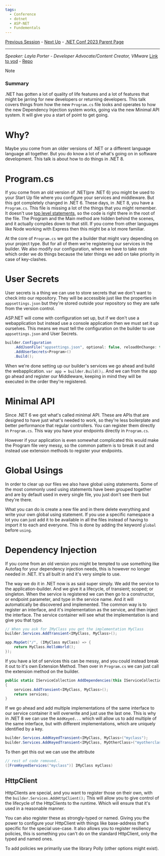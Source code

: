 ```yaml
---
tags:
  - Conference
  - dotnet
  - ASP-NET
  - Fundementals
---
```

[Previous Session](dotnet%20is%20the%20best%20backend%20for%20your%20JavaScript%20frontend.md) - [Next Up](Integrating%20Third-party%20Services%20with%20.NET%208's%20Identity%20Framework.md) - [.NET Conf 2023 Parent Page](../README.md)

---
_Speaker: Layla Porter - Developer Advocate/Content Creator, VMware_
[Link to vod](https://youtu.be/GDCMiBu_2gI) - [Repo](https://github.com/Layla-P/BasicsForExperts-CodeEdition)

>[!note]
>### Summary
>.NET has gotten a lot of quality of life features and a lot of features that might be jarring for new developers or returning developers. This talk covers things from how the new `Program.cs` file looks and operates to how the new Dependency Injection system works, going via the new Minimal API system. It will give you a start of point to get going.

# Why? 
Maybe you come from an older versions of .NET or a different language language all together. But you do know a lot of what's going on in software development. This talk is about how to do things in .NET 8.
# Program.cs
If you come from an old version of .NET(pre .NET 6) you might be used to your Start Up file where you configure your services and middleware. But this got completely changed in .NET 6. These days, in .NET 8, you have a `Program.cs`. This file is missing a lot of the things that you might remember. It doesn't use [top level statements](https://learn.microsoft.com/en-us/dotnet/csharp/tutorials/top-level-statements), so the code is right there in the root of the file. The Program and the Main method are hidden behind the scenes, and it actually compiles down to that still. If you come from other languages like Node working with Express then this might be a lot more familiar. 

At the core of `Program.cs` we got the a builder that might vary depending on your project type. But for all of them we're registering our services in the builder. We also modify our configuration, where we have to take note which order we do things because the later things we add on take priority in case of key-clashes. 
# User Secrets
User secrets is a thing we can use to store secrets that we don't want to check into our repository. They will be accessible just like the properties in `appsettings.json` but they're stored outside your repository so they are safe from the version control. 

ASP.NET will come with configuration set up, but if we don't use a webapplication but instead use a console application then we must set it up ourselves. This means we must tell the configuration on the builder to use  `appsettings.json` and User Secrets. 

```csharp
builder.Configuration
	.AddJsonFile("appsettings.json", optional: false, reloadOnChange: true)
	.AddUserSecrets<Program>()
	.Build();
```

When we're done setting up our builder's services we go ahead and build the webapplication.
`var app = builder.Build();`. And we can from the app go ahead and register our Middleware, keeping in mind they will be executed in the order they're registered.
# Minimal API
Since .NET 6 we got what's called minimal API. These are APIs that are designed to have just what's needed to work, so they're less boilerplate and better performance that regular controllers. You can register them directly in `Program.cs`. This way you have your endpoints directly in `Program.cs`. 

However if your application is even somewhat complicated this would make the Program file very messy, so the common pattern is to break it out and instead use extension methods to register your endpoints.
# Global Usings
In order to clear up our files we also have global using statements. Some of the most commonly used using statements have been grouped together and are by default used in every single file, you just don't see them but they're there.

What you can do is create a new file and in there delete everything and write your own global using statement. If you use a specific namespace a lot you can just add it to be available in all the files instead of having to import it to each and everyone. This is done by adding the keyword `global` before `using`.
# Dependency Injection
If you come from an old version you might be tempted to use something like Autofaq for your dependency injection needs, this is however no longer needed in .NET. It's all built in and it's very simple to use. 

The way we do it in .NET now is as said super simply. We add the service to the application-builder. And we give it a lifecycle, of transient; scoped; or singleton. When the service is registered we can then go to a constructor, or endpoint parameter, and type in the service name. And it will automatically be discovered and implemented. The common way is to register an interface, and it's implementation as the service, and then inject the interface. The service container will see what the implementation is and give you that type. 

```csharp
// When you ask for IMyClass you get the implementation MyClass
builder.Services.AddTransient<IMyClass, MyClass>();

app.MapGet("/", (IMyClass myClass) => {
	return MyClass.HelloWorld();
});
```

If you have a lot of services this can be messy, and you could instead break it out to it's own Extension Method. Then over in `Program.cs` we can just call the extension method on the builder.
```csharp
public static IServiceCollection AddDependencies(this IServiceCollection services)
{
	services.AddTransient<IMyClass, MyClass>();
	return services; 
}
```

If we go ahead and add multiple implementations of the same interface to our service container it will overwrite and just use the last one. This is why in .NET 8 we can use the `AddKeyed...` which will allow us to add multiple of the same interface, but with different implementations, which are uniquely identified by a key.
```csharp
builder.Services.AddKeyedTransient<IMyClass, MyClass>("myclass");
builder.Services.AddKeyedTransient<IMyClass, MyOtherClass>("myotherclass");
```

To then get this out we can use the attribute 
```csharp
// rest of code removed..
([FromKeyedServices("myclass")] IMyClass myClass)
``` 
## HttpClient
HttpClients are special, and you want to register those on their own, with the `builder.Services.AddHttpClient();` This will allow you to give control of the lifecycle of the HttpClients to the runtime. Which will ensure that it's used in a reasonable manner. 

You can also register these as strongly-typed or named. Giving you the power to configure your HttpClient with things like base-address that's specific for the special use-case. It also allows you to register resiliency policies, this is something you can't do on the standard HttpClient, only the typed and named ones. 

To add policies we primarily use the library Polly (other options might exist).